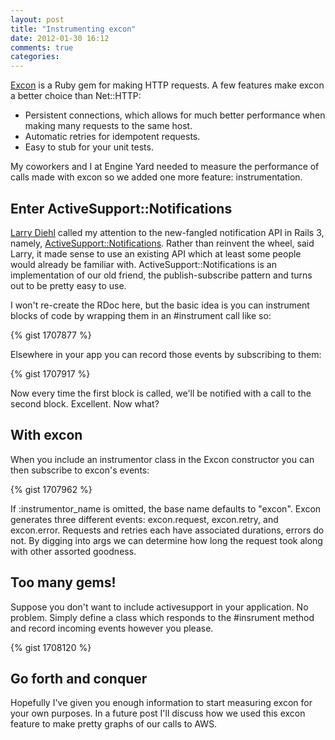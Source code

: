 ```yaml
---
layout: post
title: "Instrumenting excon"
date: 2012-01-30 16:12
comments: true
categories:
---
```


[Excon](https://github.com/geemus/excon) is a Ruby gem for making HTTP requests.  A few features make excon a better choice than Net::HTTP:

* Persistent connections, which allows for much better performance when making many requests to the same host.
* Automatic retries for idempotent requests.
* Easy to stub for your unit tests.

My coworkers and I at Engine Yard needed to measure the performance of calls made with excon so we added one more feature:  instrumentation.
<!--more-->

## Enter ActiveSupport::Notifications

[Larry Diehl](https://twitter.com/larrytheliquid) called my attention to the new-fangled notification API in Rails 3, namely, [ActiveSupport::Notifications](http://api.rubyonrails.org/classes/ActiveSupport/Notifications.html).  Rather than reinvent the wheel, said Larry, it made sense to use an existing API which at least some people would already be familiar with.  ActiveSupport::Notifications is an implementation of our old friend, the publish-subscribe pattern and turns out to be pretty easy to use.

I won't re-create the RDoc here, but the basic idea is you can instrument blocks of code by wrapping them in an #instrument call like so:

{% gist 1707877 %}

Elsewhere in your app you can record those events by subscribing to them:

{% gist 1707917 %}

Now every time the first block is called, we'll be notified with a call to the second block.  Excellent.  Now what?

## With excon

When you include an instrumentor class in the Excon constructor you can then subscribe to excon's events:

{% gist 1707962 %}

If :instrumentor_name is omitted, the base name defaults to "excon".  Excon generates three different events:  excon.request, excon.retry, and excon.error.  Requests and retries each have associated durations, errors do not.  By digging into args we can determine how long the request took along with other assorted goodness.

## Too many gems!

Suppose you don't want to include activesupport in your application.  No problem.  Simply define a class which responds to the #insrument method and record incoming events however you please.

{% gist 1708120 %}

## Go forth and conquer

Hopefully I've given you enough information to start measuring excon for your own purposes.  In a future post I'll discuss how we used this excon feature to make pretty graphs of our calls to AWS.